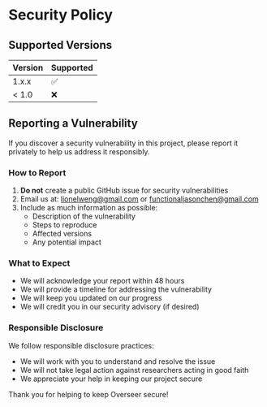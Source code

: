 # Security Policy

## Supported Versions

| Version | Supported          |
| ------- | ------------------ |
| 1.x.x   | :white_check_mark: |
| < 1.0   | :x:                |

## Reporting a Vulnerability

If you discover a security vulnerability in this project, please report it privately to help us address it responsibly.

### How to Report

1. **Do not** create a public GitHub issue for security vulnerabilities
2. Email us at: lionelweng@gmail.com or functionaljasonchen@gmail.com
3. Include as much information as possible:
   - Description of the vulnerability
   - Steps to reproduce
   - Affected versions
   - Any potential impact

### What to Expect

- We will acknowledge your report within 48 hours
- We will provide a timeline for addressing the vulnerability
- We will keep you updated on our progress
- We will credit you in our security advisory (if desired)

### Responsible Disclosure

We follow responsible disclosure practices:
- We will work with you to understand and resolve the issue
- We will not take legal action against researchers acting in good faith
- We appreciate your help in keeping our project secure

Thank you for helping to keep Overseer secure!
